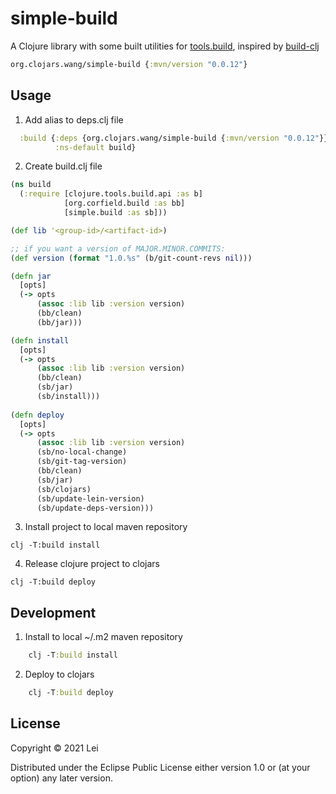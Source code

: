 # simple-build

A Clojure library with some built utilities for [tools.build](https://github.com/clojure/tools.build), inspired by [build-clj](https://github.com/seancorfield/build-clj)

```clj
org.clojars.wang/simple-build {:mvn/version "0.0.12"}
```

## Usage

1. Add alias to deps.clj file
```clj
  :build {:deps {org.clojars.wang/simple-build {:mvn/version "0.0.12"}}
          :ns-default build}
```

2. Create build.clj file

```clj
(ns build
  (:require [clojure.tools.build.api :as b]
            [org.corfield.build :as bb]
            [simple.build :as sb]))

(def lib '<group-id>/<artifact-id>)

;; if you want a version of MAJOR.MINOR.COMMITS:
(def version (format "1.0.%s" (b/git-count-revs nil)))

(defn jar
  [opts]
  (-> opts
      (assoc :lib lib :version version)
      (bb/clean)
      (bb/jar)))

(defn install
  [opts]
  (-> opts
      (assoc :lib lib :version version)
      (bb/clean)
      (sb/jar)
      (sb/install)))
      
(defn deploy
  [opts]
  (-> opts
      (assoc :lib lib :version version)
      (sb/no-local-change)
      (sb/git-tag-version)
      (bb/clean)
      (sb/jar)
      (sb/clojars)
      (sb/update-lein-version)
      (sb/update-deps-version)))
```

3. Install project to local maven repository

```shell
clj -T:build install
```

4. Release clojure project to clojars

```shell
clj -T:build deploy
```

## Development

1. Install to local ~/.m2 maven repository
```clj
    clj -T:build install
```
    
2. Deploy to clojars
```clj
    clj -T:build deploy
```
## License

Copyright © 2021 Lei

Distributed under the Eclipse Public License either version 1.0 or (at
your option) any later version.
